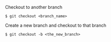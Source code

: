 Checkout to another branch 
```
$ git checkout <branch_name>
```

Create a new branch and checkout to that branch
```
$ git checkout -b <the_new_branch>
```
